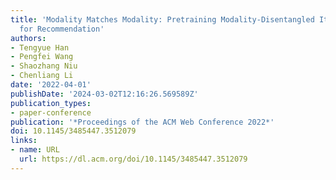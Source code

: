 ```yaml
---
title: 'Modality Matches Modality: Pretraining Modality-Disentangled Item Representations
  for Recommendation'
authors:
- Tengyue Han
- Pengfei Wang
- Shaozhang Niu
- Chenliang Li
date: '2022-04-01'
publishDate: '2024-03-02T12:16:26.569589Z'
publication_types:
- paper-conference
publication: '*Proceedings of the ACM Web Conference 2022*'
doi: 10.1145/3485447.3512079
links:
- name: URL
  url: https://dl.acm.org/doi/10.1145/3485447.3512079
---
```

